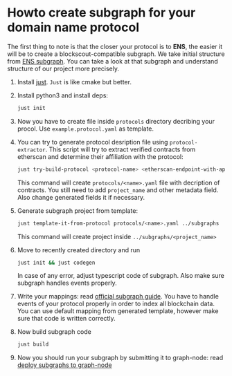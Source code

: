 
# Howto create subgraph for your domain name protocol

The first thing to note is that the closer your protocol is to **ENS**, the easier it will be to create a blockscout-compatible subgraph.
We take initial structure from [ENS subgraph](https://github.com/ensdomains/ens-subgraph).
You can take a look at that subgraph and understand structure of our project more precisely.

1. Install [just](https://github.com/casey/just). `Just` is like cmake but better.

1. Install python3 and install deps:
  
    ```bash
    just init
    ```

1. Now you have to create file inside `protocols` directory decribing your procol. Use `example.protocol.yaml` as template.

1. You can try to generate protocol desription file using `protocol-extractor`. This script will try to extract verified contracts from etherscan and determine their affiliation with the protocol:

    ```bash
    just try-build-protocol <protocol-name> <etherscan-endpoint-with-api-key> <addresses-of-contracts-comma-separated>
    ```

    This command will create `protocols/<name>.yaml` file with decription of contracts. You still need to add `project_name` and other metadata field. Also change generated fields it if necessary.

1. Generate subgraph project from template:

    ```bash
    just template-it-from-protocol protocols/<name>.yaml ../subgraphs
    ```

    This command will create project inside `../subgraphs/<project_name>`

1. Move to recently created directory and run

    ```bash
    just init && just codegen
    ```

    In case of any error, adjust typescript code of subgraph. Also make sure subgraph handles events properly.

1. Write your mappings: read [official subgraph guide](https://thegraph.com/docs/en/developing/creating-a-subgraph/#writing-mappings). You have to handle events of your protocol properly in order to index all blockchain data. You can use default mapping from generated template, however make sure that code is written correctly.

1. Now build subgraph code
  
    ```bash
    just build
    ```

1. Now you should run your subgraph by submitting it to graph-node: read [deploy subgraphs to graph-node](../subgraphs/README.md#deploy-subgraph-to-graph-node)
